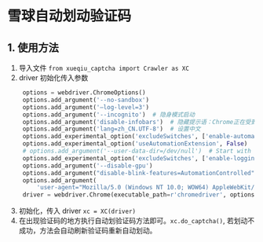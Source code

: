 # 雪球自动划动验证码

## 1. 使用方法

1. 导入文件 `from xueqiu_captcha import Crawler as XC`
2. driver 初始化传入参数
   ```python
    options = webdriver.ChromeOptions()
    options.add_argument('--no-sandbox')
    options.add_argument('–log-level=3')
    options.add_argument('--incognito')  # 隐身模式启动
    options.add_argument('disable-infobars')  # 隐藏提示语：Chrome正在受到自动软件的控制
    options.add_argument('lang=zh_CN.UTF-8')  # 设置中文
    options.add_experimental_option('excludeSwitches', ['enable-automation'])
    options.add_experimental_option('useAutomationExtension', False)
    # options.add_argument('--user-data-dir=/dev/null')  # Start with a clean profile
    options.add_experimental_option('excludeSwitches', ['enable-logging'])
    options.add_argument('--disable-gpu')
    options.add_argument("disable-blink-features=AutomationControlled")  # 去掉了webdriver痕迹
    options.add_argument(
        'user-agent="Mozilla/5.0 (Windows NT 10.0; WOW64) AppleWebKit/537.36 (KHTML, like Gecko) Chrome/80.0.3987.149 Safari/537.36"')
    driver = webdriver.Chrome(executable_path=r'chromedriver', options=options)
   ```
3. 初始化，传入 driver `xc = XC(driver)`
4. 在出现验证码的地方执行自动划验证码方法即可。`xc.do_captcha()`, 若划动不成功，方法会自动刷新验证码重新自动划动。